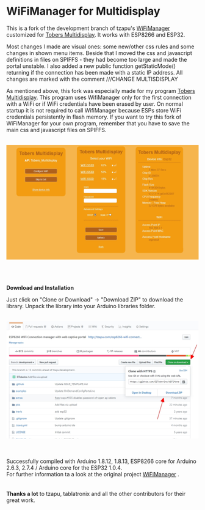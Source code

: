 # WiFiManager for Multidisplay
This is a fork of the development branch of tzapu's [WiFiManager](https://github.com/tzapu/WiFiManager/tree/development) customized for [Tobers Multidisplay](https://github.com/ElToberino/Tobers_Multidisplay). It works with ESP8266 and ESP32.

Most changes I made are visual ones: some new/other css rules and some changes in shown menu items.
Beside that I moved the css and javascript definitions in files on SPIFFS - they had become too large and made the portal unstable. I also added a new public function getStaticMode() returning if the connection has been made with a static IP address.
All changes are marked with the comment ///CHANGE MULTISDISPLAY

As mentioned above, this fork was especially made for my program [Tobers Multidisplay](https://github.com/ElToberino/Tobers_Multidisplay). This program uses WifiManager only for the first connection with a WiFi or if WiFi credentials have been erased by user. On normal startup it is not required to call WifiManager because ESPs store WiFi credentials persistently in flash memory. If you want to try this fork of WiFiManager for your own program, remember that you have to save the main css and javascript files on SPIFFS.<br>
<br>
<p align="center">
    <img src="showcase/captive_portal.jpg" width="700">
</p>
<br>
<br>

**Download and Installation**

Just click on "Clone or Download" -> "Download ZIP" to download the library.
Unpack the library into your Arduino libraries folder.<br>
<br>
<p align="center">
    <img src="showcase/howto.jpg" width="700">
<br><br><br></p>

Successfully compiled with Arduino 1.8.12, 1.8.13,  ESP8266 core for Arduino 2.6.3, 2.7.4 / Arduino core for the ESP32 1.0.4.<br>
For further information ta a look at the original project [WiFiManager](https://github.com/tzapu/WiFiManager/tree/development) .
<br>
<br>
<br>
<b>Thanks a lot</b> to tzapu, tablatronix and all the other contributors for their great work.

